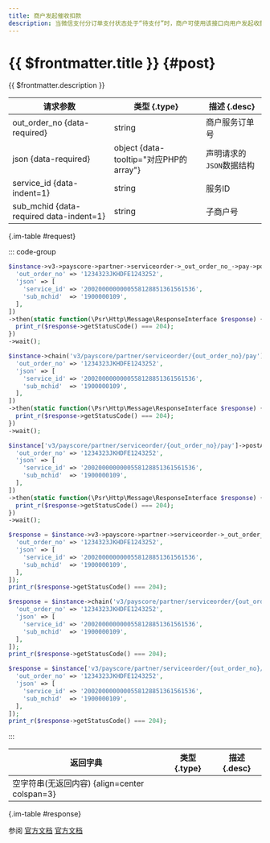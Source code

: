```yaml
---
title: 商户发起催收扣款
description: 当微信支付分订单支付状态处于“待支付”时，商户可使用该接口向用户发起收款。
---
```


# {{ $frontmatter.title }} {#post}

{{ $frontmatter.description }}

| 请求参数 | 类型 {.type} | 描述 {.desc}
| --- | --- | ---
| out_order_no {data-required} | string | 商户服务订单号
| json {data-required} | object {data-tooltip="对应PHP的array"} | 声明请求的`JSON`数据结构
| service_id {data-indent=1} | string | 服务ID
| sub_mchid {data-required data-indent=1} | string | 子商户号

{.im-table #request}

::: code-group

```php [异步纯链式]
$instance->v3->payscore->partner->serviceorder->_out_order_no_->pay->postAsync([
  'out_order_no' => '1234323JKHDFE1243252',
  'json' => [
    'service_id' => '2002000000000558128851361561536',
    'sub_mchid'  => '1900000109',
  ],
])
->then(static function(\Psr\Http\Message\ResponseInterface $response) {
  print_r($response->getStatusCode() === 204);
})
->wait();
```

```php [异步声明式]
$instance->chain('v3/payscore/partner/serviceorder/{out_order_no}/pay')->postAsync([
  'out_order_no' => '1234323JKHDFE1243252',
  'json' => [
    'service_id' => '2002000000000558128851361561536',
    'sub_mchid'  => '1900000109',
  ],
])
->then(static function(\Psr\Http\Message\ResponseInterface $response) {
  print_r($response->getStatusCode() === 204);
})
->wait();
```

```php [异步属性式]
$instance['v3/payscore/partner/serviceorder/{out_order_no}/pay']->postAsync([
  'out_order_no' => '1234323JKHDFE1243252',
  'json' => [
    'service_id' => '2002000000000558128851361561536',
    'sub_mchid'  => '1900000109',
  ],
])
->then(static function(\Psr\Http\Message\ResponseInterface $response) {
  print_r($response->getStatusCode() === 204);
})
->wait();
```

```php [同步纯链式]
$response = $instance->v3->payscore->partner->serviceorder->_out_order_no_->pay->post([
  'out_order_no' => '1234323JKHDFE1243252',
  'json' => [
    'service_id' => '2002000000000558128851361561536',
    'sub_mchid'  => '1900000109',
  ],
]);
print_r($response->getStatusCode() === 204);
```

```php [同步声明式]
$response = $instance->chain('v3/payscore/partner/serviceorder/{out_order_no}/pay')->post([
  'out_order_no' => '1234323JKHDFE1243252',
  'json' => [
    'service_id' => '2002000000000558128851361561536',
    'sub_mchid'  => '1900000109',
  ],
]);
print_r($response->getStatusCode() === 204);
```

```php [同步属性式]
$response = $instance['v3/payscore/partner/serviceorder/{out_order_no}/pay']->post([
  'out_order_no' => '1234323JKHDFE1243252',
  'json' => [
    'service_id' => '2002000000000558128851361561536',
    'sub_mchid'  => '1900000109',
  ],
]);
print_r($response->getStatusCode() === 204);
```

:::

| 返回字典 | 类型 {.type} | 描述 {.desc}
| --- | --- | ---
| 空字符串(无返回内容) {align=center colspan=3}

{.im-table #response}

参阅 [官方文档](https://pay.weixin.qq.com/wiki/doc/apiv3_partner/Offline/apis/chapter6_2_6.shtml) [官方文档](https://pay.weixin.qq.com/docs/partner/apis/partner-weixin-pay-score/partner-service-order/collect-partner-service-order.html)
